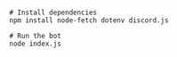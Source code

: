 ```git clone https://github.com/excreal1/bot

# Install dependencies
npm install node-fetch dotenv discord.js

# Run the bot
node index.js